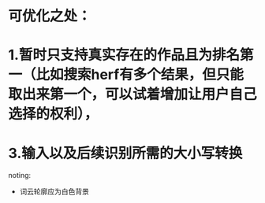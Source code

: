 # 可优化之处：
# 1.暂时只支持真实存在的作品且为排名第一（比如搜索herf有多个结果，但只能取出来第一个，可以试着增加让用户自己选择的权利），
# 3.输入以及后续识别所需的大小写转换

noting:
 - 词云轮廓应为白色背景